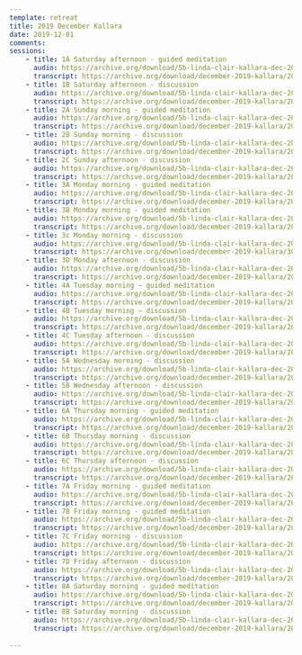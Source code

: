 ```yaml
---
template: retreat
title: 2019 December Kallara
date: 2019-12-01
comments: 
sessions:
    - title: 1A Saturday afternoon - guided meditation
      audio: https://archive.org/download/5b-linda-clair-kallara-dec-2019/2019%20December%20Kallara/1a-linda-clair-kallara-dec-2019.mp3
      transcript: https://archive.org/download/december-2019-kallara/2019%20December%20PDF%20trans/1A%20December%202019%20Kallara%20.pdf
    - title: 1B Saturday afternoon - discussion
      audio: https://archive.org/download/5b-linda-clair-kallara-dec-2019/2019%20December%20Kallara/1b-linda-clair-kallara-dec-2019.mp3
      transcript: https://archive.org/download/december-2019-kallara/2019%20December%20PDF%20trans/1B%20December%202019%20Kallara%20%20.pdf
    - title: 2A Sunday morning - guided meditation
      audio: https://archive.org/download/5b-linda-clair-kallara-dec-2019/2019%20December%20Kallara/2a-linda-clair-kallara-dec-2019.mp3
      transcript: https://archive.org/download/december-2019-kallara/2019%20December%20PDF%20trans/2A%20December%202019%20Kallara%20.pdf
    - title: 2B Sunday morning - discussion
      audio: https://archive.org/download/5b-linda-clair-kallara-dec-2019/2019%20December%20Kallara/2b-linda-clair-kallara-dec-2019.mp3
      transcript: https://archive.org/download/december-2019-kallara/2019%20December%20PDF%20trans/2B%20December%202019%20Kallara%20.pdf
    - title: 2C Sunday afternoon - discussion
      audio: https://archive.org/download/5b-linda-clair-kallara-dec-2019/2c-linda-clair-kallara-dec-2019.mp3
      transcript: https://archive.org/download/december-2019-kallara/2019%20December%20PDF%20trans/2C%20December%202019%20Kallara%20.pdf
    - title: 3A Monday morning - guided meditation
      audio: https://archive.org/download/5b-linda-clair-kallara-dec-2019/2019%20December%20Kallara/3a-linda-clair-kallara-dec-2019.mp3
      transcript: https://archive.org/download/december-2019-kallara/2019%20December%20PDF%20trans/3A%20December%202019%20Kallara%20%20.pdf
    - title: 3B Monday morning - guided meditation
      audio: https://archive.org/download/5b-linda-clair-kallara-dec-2019/2019%20December%20Kallara/3b-linda-clair-kallara-dec-2019.mp3
      transcript: https://archive.org/download/december-2019-kallara/2019%20December%20PDF%20trans/3B%20December%202019%20Kallara%20.pdf
    - title: 3c Monday morning - discussion  
      audio: https://archive.org/download/5b-linda-clair-kallara-dec-2019/2019%20December%20Kallara/3c-linda-clair-kallara-dec-2019.mp3
      transcript: https://archive.org/download/december-2019-kallara/3C%20December%202019%20Kallara.pdf
    - title: 3D Monday afternoon - discussion
      audio: https://archive.org/download/5b-linda-clair-kallara-dec-2019/2019%20December%20Kallara/3d-linda-clair-kallara-dec-2019.mp3
      transcript: https://archive.org/download/december-2019-kallara/2019%20December%20PDF%20trans/3D%20December%202019%20Kallara.pdf
    - title: 4A Tuesday morning – guided meditation
      audio: https://archive.org/download/5b-linda-clair-kallara-dec-2019/2019%20December%20Kallara/4a-linda-clair-kallara-dec-2019.mp3
      transcript: https://archive.org/download/december-2019-kallara/2019%20December%20PDF%20trans/4A%20December%202019%20Kallara.pdf
    - title: 4B Tuesday morning – discussion
      audio: https://archive.org/download/5b-linda-clair-kallara-dec-2019/2019%20December%20Kallara/4b-linda-clair-kallara-dec-2019.mp3
      transcript: https://archive.org/download/december-2019-kallara/2019%20December%20PDF%20trans/4B%20December%202019%20Kallara%20.pdf
    - title: 4C Tuesday afternoon - discussion
      audio: https://archive.org/download/5b-linda-clair-kallara-dec-2019/2019%20December%20Kallara/4c-linda-clair-kallara-dec-2019.mp3
      transcript: https://archive.org/download/december-2019-kallara/2019%20December%20PDF%20trans/4C%20December%202019%20Kallara%20.pdf
    - title: 5A Wednesday morning - discussion
      audio: https://archive.org/download/5b-linda-clair-kallara-dec-2019/2019%20December%20Kallara/5a-linda-clair-kallara-dec-2019.mp3
      transcript: https://archive.org/download/december-2019-kallara/2019%20December%20PDF%20trans/5A%20December%202019%20Kallara%20.pdf
    - title: 5B Wednesday afternoon - discussion
      audio: https://archive.org/download/5b-linda-clair-kallara-dec-2019/2019%20December%20Kallara/5b-linda-clair-kallara-dec-2019.mp3
      transcript: https://archive.org/download/december-2019-kallara/2019%20December%20PDF%20trans/5B%20December%202019%20Kallara%20.pdf
    - title: 6A Thursday morning - guided meditation
      audio: https://archive.org/download/5b-linda-clair-kallara-dec-2019/2019%20December%20Kallara/6a-linda-clair-kallara-dec-2019.mp3
      transcript: https://archive.org/download/december-2019-kallara/2019%20December%20PDF%20trans/6A%20December%202019%20Kallara.pdf
    - title: 6B Thursday morning - discussion
      audio: https://archive.org/download/5b-linda-clair-kallara-dec-2019/2019%20December%20Kallara/6b-linda-clair-kallara-dec-2019.mp3
      transcript: https://archive.org/download/december-2019-kallara/2019%20December%20PDF%20trans/6B%20December%202019%20Kallara%20.pdf
    - title: 6C Thursday afternoon - discussion
      audio: https://archive.org/download/5b-linda-clair-kallara-dec-2019/2019%20December%20Kallara/6c-linda-clair-kallara-dec-2019.mp3
      transcript: https://archive.org/download/december-2019-kallara/2019%20December%20PDF%20trans/6C%20December%202019%20Kallara.pdf
    - title: 7A Friday morning - guided meditation
      audio: https://archive.org/download/5b-linda-clair-kallara-dec-2019/2019%20December%20Kallara/7a-linda-clair-kallara-dec-2019.mp3
      transcript: https://archive.org/download/december-2019-kallara/2019%20December%20PDF%20trans/7A%20December%202019%20Kallara%20.pdf
    - title: 7B Friday morning - guided meditation
      audio: https://archive.org/download/5b-linda-clair-kallara-dec-2019/2019%20December%20Kallara/7b-linda-clair-kallara-dec-2019.mp3
      transcript: https://archive.org/download/december-2019-kallara/2019%20December%20PDF%20trans/7B%20December%202019%20Kallara%20.pdf
    - title: 7C Friday morning - discussion
      audio: https://archive.org/download/5b-linda-clair-kallara-dec-2019/2019%20December%20Kallara/7c-linda-clair-kallara-dec-2019.mp3
      transcript: https://archive.org/download/december-2019-kallara/2019%20December%20PDF%20trans/7C%20December%202019%20Kallara%20.pdf
    - title: 7D Friday afternoon - discussion
      audio: https://archive.org/download/5b-linda-clair-kallara-dec-2019/2019%20December%20Kallara/7d-linda-clair-kallara-dec-2019.mp3
      transcript: https://archive.org/download/december-2019-kallara/2019%20December%20PDF%20trans/7D%20December%202019%20Kallara%20.pdf
    - title: 8A Saturday morning - guided meditation
      audio: https://archive.org/download/5b-linda-clair-kallara-dec-2019/2019%20December%20Kallara/8a-linda-clair-kallara-dec-2019.mp3
      transcript: https://archive.org/download/december-2019-kallara/2019%20December%20PDF%20trans/8A%20December%202019%20Kallara.pdf
    - title: 8B Saturday morning - discussion
      audio: https://archive.org/download/5b-linda-clair-kallara-dec-2019/2019%20December%20Kallara/8b-linda-clair-kallara-dec-2019.mp3
      transcript: https://archive.org/download/december-2019-kallara/2019%20December%20PDF%20trans/8B%20December%202019%20Kallara%20.pdf
      
---      
```

      

